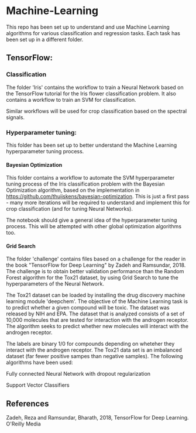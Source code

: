 # Machine-Learning

This repo has been set up to understand and use Machine Learning algorithms for various classification and regression tasks. Each task has been set up in a different folder.


## TensorFlow:

### Classification

The folder 'Iris' contains the workflow to train a Neural Network based on the TensorFlow tutorial for the Iris flower classification problem. It also contains a workflow to train an SVM for classification.

Similar workflows will be used for crop classification based on the spectral signals.


### Hyperparameter tuning:

This folder has been set up to better understand the Machine Learning hyperparameter tuning process.


#### Bayesian Optimization

This folder contains a workflow to automate the SVM hyperparameter tuning process of the Iris classification problem with the Bayesian Optimization algorithm, based on the implementation in https://github.com/thuijskens/bayesian-optimization. This is just a first pass - many more iterations will be required to understand and implement this for crop classification (and for tuning Neural Networks).

The notebook should give a general idea of the hyperparameter tuning process. This will be attempted with other global optimization algorithms too.


#### Grid Search

The folder 'challenge' contains files based on a challenge for the reader in the book "TensorFlow for Deep Learning" by Zadeh and Ramsundar, 2018. The challenge is to obtain better validation performance than the Random Forest algorithm for the Tox21 dataset, by using Grid Search to tune the hyperparameters of the Neural Network.

The Tox21 dataset can be loaded by installing the drug discovery machine learning module 'deepchem'. The objective of the Machine Learning task is to predict whether a given compound will be toxic. The dataset was released by NIH and EPA. The dataset that is analyzed consists of a set of 10,000 molecules that are tested for interaction with the androgen receptor. The algorithm seeks to predict whether new molecules will interact with the androgen receptor.

The labels are binary 1/0 for compounds depending on wheteher they interact with the androgen receptor. The Tox21 data set is an imbalanced dataset (far fewer positive sampes than negative samples). The following algorithms have been used:

Fully connected Neural Network with dropout regularization

Support Vector Classifiers



## References

Zadeh, Reza and Ramsundar, Bharath, 2018, TensorFlow for Deep Learning. O'Reilly Media
